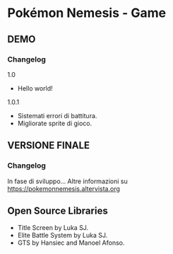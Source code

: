 # Pokémon Nemesis - Game

## DEMO
### Changelog

1.0

- Hello world!
   
1.0.1

- Sistemati errori di battitura.
- Migliorate sprite di gioco.

## VERSIONE FINALE
### Changelog

In fase di sviluppo... Altre informazioni su https://pokemonnemesis.altervista.org

## Open Source Libraries

- Title Screen by Luka SJ.
- Elite Battle System by Luka SJ.
- GTS by Hansiec and Manoel Afonso.
